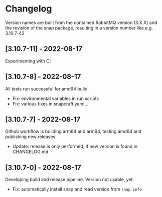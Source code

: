 # Changelog

Version names are built from the contained RabbitMQ version (3.X.X) and
the revision of the snap package, resulting in a version number like e.g. 3.10.7-42

## [3.10.7-11] - 2022-08-17

Experimenting with CI

## [3.10.7-8] - 2022-08-17

All tests run successful for amd64 build. 

- Fix: environmental variables in run scripts
- Fix: various fixes in snapcraft.yaml 
_

## [3.10.7-7] - 2022-08-17

Github workflow is building arm64 and arm64, testing amd64 and publishing new releases

- Update: release is only performed, if new version is found in CHANGELOG.md

## [3.10.7-0] - 2022-08-17

Developing build and release pipeline. Version not usable, yet.

- Fix: automatically install snap and read version from `snap info`
